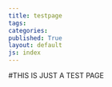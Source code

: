 ```yaml
---
title: testpage
tags: 
categories: 
published: True
layout: default
js: index
---
```

#THIS IS JUST A TEST PAGE
